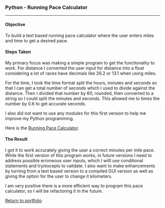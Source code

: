 ### Python - Running Pace Calculator
***

#### Objective
To build a text based running pace calculator where the user enters miles and time to get a desired pace.

#### Steps Taken
My primary focus was making a simple program to get the functionality to work. For distance I converted the user input for distance into a float considering a lot of races have decimals like 26.2 or 13.1 when using miles. 

For the time, I took the time format split the hours, minutes and seconds so that I can get a total number of seconds which I used to divide against the distance. Then I divided that number by 60, rounded, then converted to a string so I could split the minutes and seconds. This allowed me to times the number by 0.6 to get accurate seconds. 

I also did not want to use any modules for this first version to help me improve my Python programming. 

Here is the [Running Pace Calculator](Python_RunningPaceCalculator.py). 

#### The Result
I got it to work accurately giving the user a correct minutes per mile pace. While the first version of this program works, in future versions I need to address possible erroneous user inputs, which I willl use conditional statements and try/excepts to validate. I also want to make enhancements by turning from a text based version to a compiled GUI version as well as giving the option for the user to change it kilometers. 

I am very positive there is a more efficient way to program this pace calculator, so I will be refactoring it in the future.

[Return to portfolio](https://github.com/mrmichaelgallen/Portfolio-for-MichaelAllen/)

